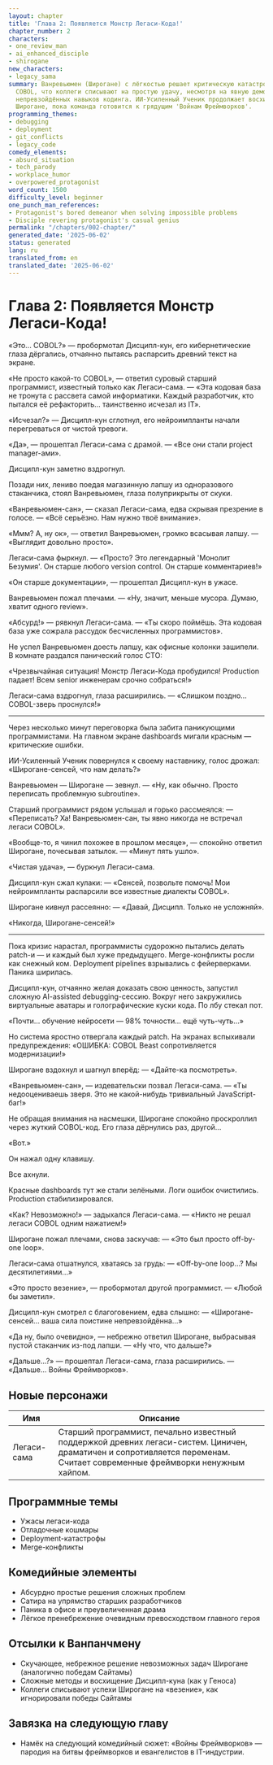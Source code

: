```yaml
---
layout: chapter
title: 'Глава 2: Появляется Монстр Легаси-Кода!'
chapter_number: 2
characters:
- one_review_man
- ai_enhanced_disciple
- shirogane
new_characters:
- legacy_sama
summary: Ванревьюмен (Широгане) с лёгкостью решает критическую катастрофу с легаси
  COBOL, что коллеги списывают на простую удачу, несмотря на явную демонстрацию его
  непревзойдённых навыков кодинга. ИИ-Усиленный Ученик продолжает восхищаться гениальностью
  Широгане, пока команда готовится к грядущим 'Войнам Фреймворков'.
programming_themes:
- debugging
- deployment
- git_conflicts
- legacy_code
comedy_elements:
- absurd_situation
- tech_parody
- workplace_humor
- overpowered_protagonist
word_count: 1500
difficulty_level: beginner
one_punch_man_references:
- Protagonist's bored demeanor when solving impossible problems
- Disciple revering protagonist's casual genius
permalink: "/chapters/002-chapter/"
generated_date: '2025-06-02'
status: generated
lang: ru
translated_from: en
translated_date: '2025-06-02'
---
```


# Глава 2: Появляется Монстр Легаси-Кода!

«Это... COBOL?» — пробормотал Дисципл-кун, его кибернетические глаза дёргались, отчаянно пытаясь распарсить древний текст на экране.

«Не просто какой-то COBOL», — ответил суровый старший программист, известный только как Легаси-сама. — «Эта кодовая база не тронута с рассвета самой информатики. Каждый разработчик, кто пытался её рефакторить... таинственно исчезал из IT».

«Исчезал?» — Дисципл-кун сглотнул, его нейроимпланты начали перегреваться от чистой тревоги.

«Да», — прошептал Легаси-сама с драмой. — «Все они стали project manager-ами».

Дисципл-кун заметно вздрогнул.

Позади них, лениво поедая магазинную лапшу из одноразового стаканчика, стоял Ванревьюмен, глаза полуприкрыты от скуки.

«Ванревьюмен-сан», — сказал Легаси-сама, едва скрывая презрение в голосе. — «Всё серьёзно. Нам нужно твоё внимание».

«Ммм? А, ну ок», — ответил Ванревьюмен, громко всасывая лапшу. — «Выглядит довольно просто».

Легаси-сама фыркнул. — «Просто? Это легендарный 'Монолит Безумия'. Он старше любого version control. Он старше комментариев!»

«Он старше документации», — прошептал Дисципл-кун в ужасе.

Ванревьюмен пожал плечами. — «Ну, значит, меньше мусора. Думаю, хватит одного review».

«Абсурд!» — рявкнул Легаси-сама. — «Ты скоро поймёшь. Эта кодовая база уже сожрала рассудок бесчисленных программистов».

Не успел Ванревьюмен доесть лапшу, как офисные колонки зашипели. В комнате раздался панический голос CTO:

«Чрезвычайная ситуация! Монстр Легаси-Кода пробудился! Production падает! Всем senior инженерам срочно собраться!»

Легаси-сама вздрогнул, глаза расширились. — «Слишком поздно... COBOL-зверь проснулся!»

---

Через несколько минут переговорка была забита паникующими программистами. На главном экране dashboards мигали красным — критические ошибки.

ИИ-Усиленный Ученик повернулся к своему наставнику, голос дрожал: «Широгане-сенсей, что нам делать?»

Ванревьюмен — Широгане — зевнул. — «Ну, как обычно. Просто переписать проблемную subroutine».

Старший программист рядом услышал и горько рассмеялся: — «Переписать? Ха! Ванревьюмен-сан, ты явно никогда не встречал легаси COBOL».

«Вообще-то, я чинил похожее в прошлом месяце», — спокойно ответил Широгане, почесывая затылок. — «Минут пять ушло».

«Чистая удача», — буркнул Легаси-сама.

Дисципл-кун сжал кулаки: — «Сенсей, позвольте помочь! Мои нейроимпланты распарсили все известные диалекты COBOL».

Широгане кивнул рассеянно: — «Давай, Дисципл. Только не усложняй».

«Никогда, Широгане-сенсей!»

---

Пока кризис нарастал, программисты судорожно пытались делать patch-и — и каждый был хуже предыдущего. Merge-конфликты росли как снежный ком. Deployment pipelines взрывались с фейерверками. Паника ширилась.

Дисципл-кун, отчаянно желая доказать свою ценность, запустил сложную AI-assisted debugging-сессию. Вокруг него закружились виртуальные аватары и голографические куски кода. По лбу стекал пот.

«Почти... обучение нейросети — 98% точности... ещё чуть-чуть...»

Но система яростно отвергала каждый patch. На экранах вспыхивали предупреждения: «ОШИБКА: COBOL Beast сопротивляется модернизации!»

Широгане вздохнул и шагнул вперёд: — «Дайте-ка посмотреть».

«Ванревьюмен-сан», — издевательски позвал Легаси-сама. — «Ты недооцениваешь зверя. Это не какой-нибудь тривиальный JavaScript-баг!»

Не обращая внимания на насмешки, Широгане спокойно проскроллил через жуткий COBOL-код. Его глаза дёрнулись раз, другой...

«Вот.»

Он нажал одну клавишу.

Все ахнули.

Красные dashboards тут же стали зелёными. Логи ошибок очистились. Production стабилизировался.

«Как? Невозможно!» — задыхался Легаси-сама. — «Никто не решал легаси COBOL одним нажатием!»

Широгане пожал плечами, снова заскучав: — «Это был просто off-by-one loop».

Легаси-сама отшатнулся, хватаясь за грудь: — «Off-by-one loop...? Мы десятилетиями...»

«Это просто везение», — пробормотал другой программист. — «Любой бы заметил».

Дисципл-кун смотрел с благоговением, едва слышно: — «Широгане-сенсей... ваша сила поистине непревзойдённа...»

«Да ну, было очевидно», — небрежно ответил Широгане, выбрасывая пустой стаканчик из-под лапши. — «Ну что, что дальше?»

«Дальше...?» — прошептал Легаси-сама, глаза расширились. — «Дальше... Войны Фреймворков».

## Новые персонажи

| Имя | Описание |
|------|-------------|
| Легаси-сама | Старший программист, печально известный поддержкой древних легаси-систем. Циничен, драматичен и сопротивляется переменам. Считает современные фреймворки ненужным хайпом. |

## Программные темы
- Ужасы легаси-кода
- Отладочные кошмары
- Deployment-катастрофы
- Merge-конфликты

## Комедийные элементы
- Абсурдно простые решения сложных проблем
- Сатира на упрямство старших разработчиков
- Паника в офисе и преувеличенная драма
- Лёгкое пренебрежение очевидным превосходством главного героя

## Отсылки к Ванпанчмену
- Скучающее, небрежное решение невозможных задач Широгане (аналогично победам Сайтамы)
- Сложные методы и восхищение Дисципл-куна (как у Геноса)
- Коллеги списывают успехи Широгане на «везение», как игнорировали победы Сайтамы

## Завязка на следующую главу
- Намёк на следующий комедийный сюжет: «Войны Фреймворков» — пародия на битвы фреймворков и евангелистов в IT-индустрии.
